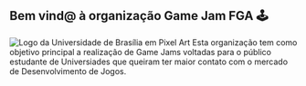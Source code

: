 ## Bem vind@ à organização Game Jam FGA 🕹️

![Logo da Universidade de Brasília em Pixel Art]([./../assets/images/logo.png](https://raw.githubusercontent.com/GameJamFGA-UnB/.github/main/assets/images/logo.png))
Esta organização tem como objetivo principal a realização de Game Jams voltadas para o público estudante de Universiades que queiram ter maior contato com o mercado de Desenvolvimento de Jogos.

<!--

**Here are some ideas to get you started:**

🙋‍♀️ A short introduction - what is your organization all about?
🌈 Contribution guidelines - how can the community get involved?
👩‍💻 Useful resources - where can the community find your docs? Is there anything else the community should know?
🍿 Fun facts - what does your team eat for breakfast?
🧙 Remember, you can do mighty things with the power of [Markdown](https://docs.github.com/github/writing-on-github/getting-started-with-writing-and-formatting-on-github/basic-writing-and-formatting-syntax)
-->

